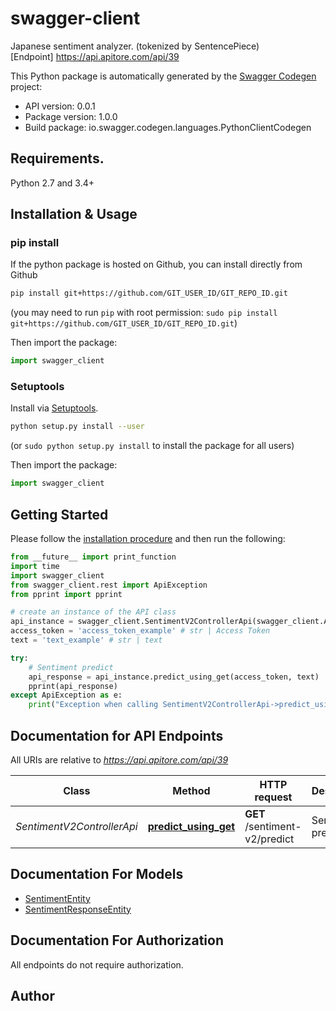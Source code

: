 # swagger-client
Japanese sentiment analyzer. (tokenized by SentencePiece)<BR />[Endpoint] https://api.apitore.com/api/39

This Python package is automatically generated by the [Swagger Codegen](https://github.com/swagger-api/swagger-codegen) project:

- API version: 0.0.1
- Package version: 1.0.0
- Build package: io.swagger.codegen.languages.PythonClientCodegen

## Requirements.

Python 2.7 and 3.4+

## Installation & Usage
### pip install

If the python package is hosted on Github, you can install directly from Github

```sh
pip install git+https://github.com/GIT_USER_ID/GIT_REPO_ID.git
```
(you may need to run `pip` with root permission: `sudo pip install git+https://github.com/GIT_USER_ID/GIT_REPO_ID.git`)

Then import the package:
```python
import swagger_client 
```

### Setuptools

Install via [Setuptools](http://pypi.python.org/pypi/setuptools).

```sh
python setup.py install --user
```
(or `sudo python setup.py install` to install the package for all users)

Then import the package:
```python
import swagger_client
```

## Getting Started

Please follow the [installation procedure](#installation--usage) and then run the following:

```python
from __future__ import print_function
import time
import swagger_client
from swagger_client.rest import ApiException
from pprint import pprint

# create an instance of the API class
api_instance = swagger_client.SentimentV2ControllerApi(swagger_client.ApiClient(configuration))
access_token = 'access_token_example' # str | Access Token
text = 'text_example' # str | text

try:
    # Sentiment predict
    api_response = api_instance.predict_using_get(access_token, text)
    pprint(api_response)
except ApiException as e:
    print("Exception when calling SentimentV2ControllerApi->predict_using_get: %s\n" % e)

```

## Documentation for API Endpoints

All URIs are relative to *https://api.apitore.com/api/39*

Class | Method | HTTP request | Description
------------ | ------------- | ------------- | -------------
*SentimentV2ControllerApi* | [**predict_using_get**](docs/SentimentV2ControllerApi.md#predict_using_get) | **GET** /sentiment-v2/predict | Sentiment predict


## Documentation For Models

 - [SentimentEntity](docs/SentimentEntity.md)
 - [SentimentResponseEntity](docs/SentimentResponseEntity.md)


## Documentation For Authorization

 All endpoints do not require authorization.


## Author



